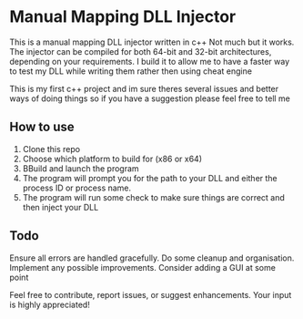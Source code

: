 # Manual Mapping DLL Injector

This is a manual mapping DLL injector written in c++
Not much but it works. The injector can be compiled for both 64-bit and 32-bit architectures, depending on your requirements.
I build it to allow me to have a faster way to test my DLL while writing them rather then using cheat engine

This is my first c++ project and im sure theres several issues and better ways of doing things so if you have a suggestion please feel free to tell me

## How to use

1. Clone this repo
2. Choose which platform to build for (x86 or x64)
3. BBuild and launch the program
4. The program will prompt you for the path to your DLL and either the process ID or process name.
5. The program will run some check to make sure things are correct and then inject your DLL

## Todo
Ensure all errors are handled gracefully.
Do some cleanup and organisation.
Implement any possible improvements.
Consider adding a GUI at some point

Feel free to contribute, report issues, or suggest enhancements. Your input is highly appreciated!
